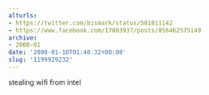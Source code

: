 ```yaml
---
alturls:
- https://twitter.com/bismark/status/581811142
- https://www.facebook.com/17803937/posts/856462575149
archive:
- 2008-01
date: '2008-01-10T01:40:32+00:00'
slug: '1199929232'
---
```


stealing wifi from intel

